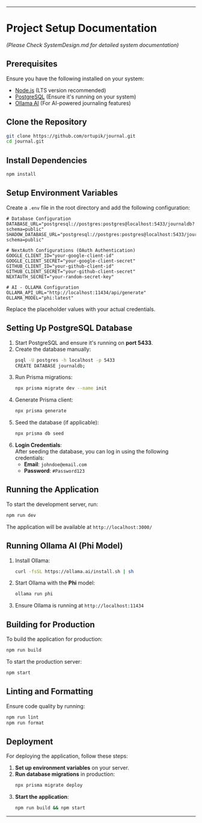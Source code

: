 
---

# Project Setup Documentation
*(Please Check SystemDesign.md for detailed system documentation)*


## Prerequisites
Ensure you have the following installed on your system:

- [Node.js](https://nodejs.org/) (LTS version recommended)
- [PostgreSQL](https://www.postgresql.org/) (Ensure it's running on your system)
- [Ollama AI](https://ollama.com/) (For AI-powered journaling features)

## Clone the Repository
```sh
git clone https://github.com/ortupik/journal.git
cd journal.git
```

## Install Dependencies
```sh
npm install
```

## Setup Environment Variables
Create a `.env` file in the root directory and add the following configuration:
```env
# Database Configuration
DATABASE_URL="postgresql://postgres:postgres@localhost:5433/journaldb?schema=public"
SHADOW_DATABASE_URL="postgresql://postgres:postgres@localhost:5433/journaldb?schema=public"

# NextAuth Configurations (OAuth Authentication)
GOOGLE_CLIENT_ID="your-google-client-id"
GOOGLE_CLIENT_SECRET="your-google-client-secret"
GITHUB_CLIENT_ID="your-github-client-id"
GITHUB_CLIENT_SECRET="your-github-client-secret"
NEXTAUTH_SECRET="your-random-secret-key"

# AI - OLLAMA Configuration
OLLAMA_API_URL="http://localhost:11434/api/generate"
OLLAMA_MODEL="phi:latest"
```
Replace the placeholder values with your actual credentials.

## Setting Up PostgreSQL Database
1. Start PostgreSQL and ensure it's running on **port 5433**.
2. Create the database manually:
   ```sh
   psql -U postgres -h localhost -p 5433
   CREATE DATABASE journaldb;
   ```
3. Run Prisma migrations:
   ```sh
   npx prisma migrate dev --name init
   ```
4. Generate Prisma client:
   ```sh
   npx prisma generate
   ```
5. Seed the database (if applicable):
   ```sh
   npx prisma db seed
   ```
6. **Login Credentials**:  
   After seeding the database, you can log in using the following credentials:  
   - **Email**: `johndoe@email.com`  
   - **Password**: `#Password123`

## Running the Application
To start the development server, run:
```sh
npm run dev
```
The application will be available at `http://localhost:3000/`

## Running Ollama AI (Phi Model)
1. Install Ollama:
   ```sh
   curl -fsSL https://ollama.ai/install.sh | sh
   ```
2. Start Ollama with the **Phi** model:
   ```sh
   ollama run phi
   ```
3. Ensure Ollama is running at `http://localhost:11434`

## Building for Production
To build the application for production:
```sh
npm run build
```
To start the production server:
```sh
npm start
```

## Linting and Formatting
Ensure code quality by running:
```sh
npm run lint
npm run format
```

## Deployment
For deploying the application, follow these steps:
1. **Set up environment variables** on your server.
2. **Run database migrations** in production:
   ```sh
   npx prisma migrate deploy
   ```
3. **Start the application**:
   ```sh
   npm run build && npm start
   ```

---

